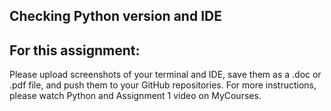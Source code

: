 ## Checking Python version and IDE

## For this assignment:
Please upload screenshots of your terminal and IDE, save them as a .doc or .pdf file, and push them to your GitHub repositories.
For more instructions, please watch Python and Assignment 1 video on MyCourses.
